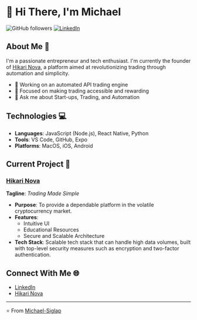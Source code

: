 # 👋 Hi There, I'm Michael

![GitHub followers](https://img.shields.io/github/followers/Michael-Siglap?label=Follow&style=social)
[![LinkedIn](https://img.shields.io/badge/-LinkedIn-black.svg?style=flat&logo=linkedin&colorB=555)](https://www.linkedin.com/in/michael-mammela/)

## About Me 🌱

I'm a passionate entrepreneur and tech enthusiast. I'm currently the founder of [Hikari Nova](https://www.hikarinova.com), a platform aimed at revolutionizing trading through automation and simplicity.

- 🔭 Working on an automated API trading engine
- 🌱 Focused on making trading accessible and rewarding
- 💬 Ask me about Start-ups, Trading, and Automation

## Technologies 💻

- **Languages**: JavaScript (Node.js), React Native, Python
- **Tools**: VS Code, GitHub, Expo
- **Platforms**: MacOS, iOS, Android

## Current Project 🚀

### [Hikari Nova](https://www.hikarinova.com)

**Tagline**: _Trading Made Simple_

- **Purpose**: To provide a dependable platform in the volatile cryptocurrency market. 
- **Features**: 
  - Intuitive UI
  - Educational Resources
  - Secure and Scalable Architecture
- **Tech Stack**: Scalable tech stack that can handle high data volumes, built with top-level security measures such as encryption and two-factor authentication.

## Connect With Me 🌐

- [LinkedIn](https://www.linkedin.com/in/michael-mammela/)
- [Hikari Nova](https://www.hikarinova.com)

---

⭐️ From [Michael-Siglap](https://github.com/Michael-Siglap)
